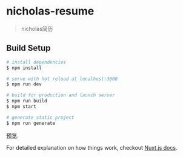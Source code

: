 # nicholas-resume

> nicholas简历

## Build Setup

``` bash
# install dependencies
$ npm install

# serve with hot reload at localhost:3000
$ npm run dev

# build for production and launch server
$ npm run build
$ npm start

# generate static project
$ npm run generate
```
[预览](https://fenzaiway.github.io/nic-resume-pc/demo/).

For detailed explanation on how things work, checkout [Nuxt.js docs](https://nuxtjs.org).
